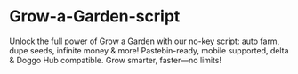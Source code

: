 # Grow-a-Garden-script
Unlock the full power of Grow a Garden with our no-key script: auto farm, dupe seeds, infinite money &amp; more! Pastebin-ready, mobile supported, delta &amp; Doggo Hub compatible. Grow smarter, faster—no limits!
